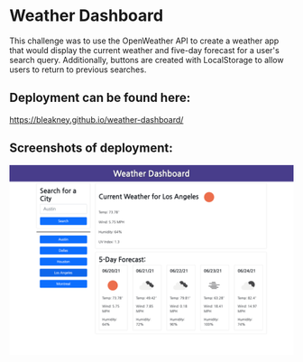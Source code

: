 # Weather Dashboard
This challenge was to use the OpenWeather API to create a weather app that would display the current weather and five-day forecast for a user's search query. Additionally, buttons are created with LocalStorage to allow users to return to previous searches.

## Deployment can be found here:
https://bleakney.github.io/weather-dashboard/

## Screenshots of deployment:
![screenshot](./assets/images/Weather-Dashboard.png)